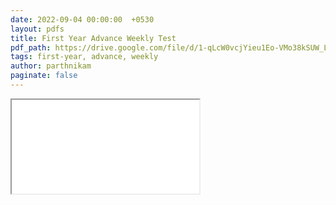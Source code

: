 ```yaml
---
date: 2022-09-04 00:00:00  +0530
layout: pdfs
title: First Year Advance Weekly Test
pdf_path: https://drive.google.com/file/d/1-qLcW0vcjYieu1Eo-VMo38kSUW_LWH8U/preview?usp=drive_link
tags: first-year, advance, weekly
author: parthnikam
paginate: false
---
```


<iframe class="embed-pdf" src="{{ page.pdf_path }}#toolbar=0" seamless="seamless" scrolling="no" style="overflow:hidden"></iframe>
